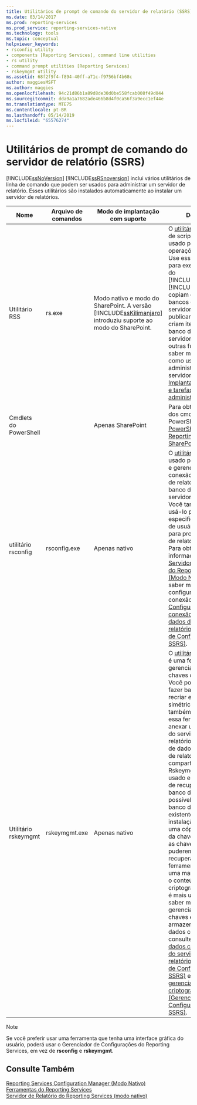 ```yaml
---
title: Utilitários de prompt de comando do servidor de relatório (SSRS) | Microsoft Docs
ms.date: 03/14/2017
ms.prod: reporting-services
ms.prod_service: reporting-services-native
ms.technology: tools
ms.topic: conceptual
helpviewer_keywords:
- rsconfig utility
- components [Reporting Services], command line utilities
- rs utility
- command prompt utilities [Reporting Services]
- rskeymgmt utility
ms.assetid: 68f2f9f4-f894-40ff-a71c-f9756bf4b68c
author: maggiesMSFT
ms.author: maggies
ms.openlocfilehash: 94c21d86b1a89d8de30d0be558fcab008f49d044
ms.sourcegitcommit: dda9a1a7682ade466b8d4f0ca56f3a9ecc1ef44e
ms.translationtype: MTE75
ms.contentlocale: pt-BR
ms.lasthandoff: 05/14/2019
ms.locfileid: "65576274"
---
```

# <a name="report-server-command-prompt-utilities-ssrs"></a>Utilitários de prompt de comando do servidor de relatório (SSRS)
  [!INCLUDE[ssNoVersion](../../includes/ssnoversion-md.md)] [!INCLUDE[ssRSnoversion](../../includes/ssrsnoversion-md.md)] inclui vários utilitários de linha de comando que podem ser usados para administrar um servidor de relatório. Esses utilitários são instalados automaticamente ao instalar um servidor de relatórios.  
  
|Nome|Arquivo de comandos|Modo de implantação com suporte|Descrição|  
|----------|------------------|-------------------------------|-----------------|  
|Utilitário RSS|rs.exe|Modo nativo e modo do SharePoint. A versão [!INCLUDE[ssKilimanjaro](../../includes/sskilimanjaro-md.md)] introduziu suporte ao modo do SharePoint.|O [utilitário rs](../../reporting-services/tools/rs-exe-utility-ssrs.md) é um host de script que pode ser usado para executar operações de script. Use essa ferramenta para executar scripts do [!INCLUDE[msCoName](../../includes/msconame-md.md)][!INCLUDE[vbprvb](../../includes/vbprvb-md.md)] que copiam dados entre os bancos de dados do servidor de relatório, publicam relatórios, criam itens em um banco de dados do servidor de relatório e outras funções. Para saber mais sobre como usar scripts para administrar um servidor, consulte [Implantação de script e tarefas administrativas](../../reporting-services/tools/script-deployment-and-administrative-tasks.md).|  
|Cmdlets do PowerShell||Apenas SharePoint|Para obter uma lista dos cmdlets do PowerShell, consulte [PowerShell cmdlets for Reporting Services SharePoint Mode](../../reporting-services/report-server-sharepoint/powershell-cmdlets-for-reporting-services-sharepoint-mode.md).|  
|utilitário rsconfig|rsconfig.exe|Apenas nativo|O [utilitário rsconfig](../../reporting-services/tools/rsconfig-utility-ssrs.md) é usado para configurar e gerenciar uma conexão de servidor de relatório com o banco de dados do servidor de relatório. Você também pode usá-lo para especificar uma conta de usuário a ser usada para processamento de relatório autônomo. Para obter mais informações, consulte [Servidor de relatório do Reporting Services &#40;Modo Nativo&#41;](../../reporting-services/report-server/reporting-services-report-server-native-mode.md). Para saber mais sobre a configuração de conexão, consulte [Configurar uma conexão de banco de dados do servidor de relatório &#40;Gerenciador de Configurações do SSRS&#41;](../../reporting-services/install-windows/configure-a-report-server-database-connection-ssrs-configuration-manager.md).|  
|Utilitário rskeymgmt|rskeymgmt.exe|Apenas nativo|O [utilitário rskeymgmt](../../reporting-services/tools/rskeymgmt-utility-ssrs.md) é uma ferramenta de gerenciamento de chaves de criptografia. Você pode usá-lo para fazer backup, aplicar, recriar e excluir chaves simétricas. Você também pode usar essa ferramenta para anexar uma instância do servidor de relatório a um banco de dados do servidor de relatório compartilhado. Rskeymgmt pode ser usado em operações de recuperação de banco de dados. É possível reutilizar um banco de dados existente em uma nova instalação aplicando uma cópia de backup da chave simétrica. Se as chaves não puderem ser recuperadas, essa ferramenta fornecerá uma maneira de excluir o conteúdo criptografado que não é mais usado. Para saber mais sobre o gerenciamento de chaves e o armazenamento de dados confidenciais, consulte [Armazenar dados criptografados do servidor de relatório &#40;Gerenciador de Configurações do SSRS&#41;](../../reporting-services/install-windows/ssrs-encryption-keys-store-encrypted-report-server-data.md) e [Configurar e gerenciar chaves de criptografia &#40;Gerenciador de Configurações do SSRS&#41;](../../reporting-services/install-windows/ssrs-encryption-keys-manage-encryption-keys.md).|  
  
> [!NOTE]  
>  Se você preferir usar uma ferramenta que tenha uma interface gráfica do usuário, poderá usar o Gerenciador de Configurações do Reporting Services, em vez de **rsconfig** e **rskeymgmt**.  
  
## <a name="see-also"></a>Consulte Também  
 [Reporting Services Configuration Manager &#40;Modo Nativo&#41;](../../reporting-services/install-windows/reporting-services-configuration-manager-native-mode.md)   
 [Ferramentas do Reporting Services](../../reporting-services/tools/reporting-services-tools.md)   
 [Servidor de Relatório do Reporting Services &#40;modo nativo&#41;](../../reporting-services/report-server/reporting-services-report-server-native-mode.md)  
  
  
